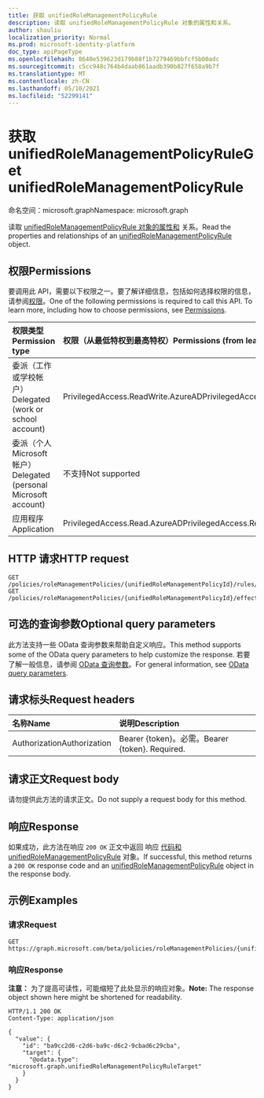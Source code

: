 ```yaml
---
title: 获取 unifiedRoleManagementPolicyRule
description: 读取 unifiedRoleManagementPolicyRule 对象的属性和关系。
author: shauliu
localization_priority: Normal
ms.prod: microsoft-identity-platform
doc_type: apiPageType
ms.openlocfilehash: 8640e539623d179b88f1b7279469bbfcf5b00adc
ms.sourcegitcommit: c5cc948c764b4daab861aadb390b827f658a9b7f
ms.translationtype: MT
ms.contentlocale: zh-CN
ms.lasthandoff: 05/10/2021
ms.locfileid: "52299141"
---
```

# <a name="get-unifiedrolemanagementpolicyrule"></a><span data-ttu-id="38014-103">获取 unifiedRoleManagementPolicyRule</span><span class="sxs-lookup"><span data-stu-id="38014-103">Get unifiedRoleManagementPolicyRule</span></span>
<span data-ttu-id="38014-104">命名空间：microsoft.graph</span><span class="sxs-lookup"><span data-stu-id="38014-104">Namespace: microsoft.graph</span></span>

<span data-ttu-id="38014-105">读取 [unifiedRoleManagementPolicyRule 对象的属性和](../resources/unifiedrolemanagementpolicyrule.md) 关系。</span><span class="sxs-lookup"><span data-stu-id="38014-105">Read the properties and relationships of an [unifiedRoleManagementPolicyRule](../resources/unifiedrolemanagementpolicyrule.md) object.</span></span>

## <a name="permissions"></a><span data-ttu-id="38014-106">权限</span><span class="sxs-lookup"><span data-stu-id="38014-106">Permissions</span></span>
<span data-ttu-id="38014-p101">要调用此 API，需要以下权限之一。要了解详细信息，包括如何选择权限的信息，请参阅[权限](/graph/permissions-reference)。</span><span class="sxs-lookup"><span data-stu-id="38014-p101">One of the following permissions is required to call this API. To learn more, including how to choose permissions, see [Permissions](/graph/permissions-reference).</span></span>

|<span data-ttu-id="38014-109">权限类型</span><span class="sxs-lookup"><span data-stu-id="38014-109">Permission type</span></span>|<span data-ttu-id="38014-110">权限（从最低特权到最高特权）</span><span class="sxs-lookup"><span data-stu-id="38014-110">Permissions (from least to most privileged)</span></span>|
|:---|:---|
|<span data-ttu-id="38014-111">委派（工作或学校帐户）</span><span class="sxs-lookup"><span data-stu-id="38014-111">Delegated (work or school account)</span></span>|<span data-ttu-id="38014-112">PrivilegedAccess.ReadWrite.AzureAD</span><span class="sxs-lookup"><span data-stu-id="38014-112">PrivilegedAccess.ReadWrite.AzureAD</span></span>|
|<span data-ttu-id="38014-113">委派（个人 Microsoft 帐户）</span><span class="sxs-lookup"><span data-stu-id="38014-113">Delegated (personal Microsoft account)</span></span>|<span data-ttu-id="38014-114">不支持</span><span class="sxs-lookup"><span data-stu-id="38014-114">Not supported</span></span>|
|<span data-ttu-id="38014-115">应用程序</span><span class="sxs-lookup"><span data-stu-id="38014-115">Application</span></span>|<span data-ttu-id="38014-116">PrivilegedAccess.Read.AzureAD</span><span class="sxs-lookup"><span data-stu-id="38014-116">PrivilegedAccess.Read.AzureAD</span></span>|

## <a name="http-request"></a><span data-ttu-id="38014-117">HTTP 请求</span><span class="sxs-lookup"><span data-stu-id="38014-117">HTTP request</span></span>

<!-- {
  "blockType": "ignored"
}
-->
``` http
GET /policies/roleManagementPolicies/{unifiedRoleManagementPolicyId}/rules/{unifiedRoleManagementPolicyRuleId}
GET /policies/roleManagementPolicies/{unifiedRoleManagementPolicyId}/effectiveRules/{unifiedRoleManagementPolicyRuleId}
```

## <a name="optional-query-parameters"></a><span data-ttu-id="38014-118">可选的查询参数</span><span class="sxs-lookup"><span data-stu-id="38014-118">Optional query parameters</span></span>
<span data-ttu-id="38014-119">此方法支持一些 OData 查询参数来帮助自定义响应。</span><span class="sxs-lookup"><span data-stu-id="38014-119">This method supports some of the OData query parameters to help customize the response.</span></span> <span data-ttu-id="38014-120">若要了解一般信息，请参阅 [OData 查询参数](/graph/query-parameters)。</span><span class="sxs-lookup"><span data-stu-id="38014-120">For general information, see [OData query parameters](/graph/query-parameters).</span></span>

## <a name="request-headers"></a><span data-ttu-id="38014-121">请求标头</span><span class="sxs-lookup"><span data-stu-id="38014-121">Request headers</span></span>
|<span data-ttu-id="38014-122">名称</span><span class="sxs-lookup"><span data-stu-id="38014-122">Name</span></span>|<span data-ttu-id="38014-123">说明</span><span class="sxs-lookup"><span data-stu-id="38014-123">Description</span></span>|
|:---|:---|
|<span data-ttu-id="38014-124">Authorization</span><span class="sxs-lookup"><span data-stu-id="38014-124">Authorization</span></span>|<span data-ttu-id="38014-p103">Bearer {token}。必需。</span><span class="sxs-lookup"><span data-stu-id="38014-p103">Bearer {token}. Required.</span></span>|

## <a name="request-body"></a><span data-ttu-id="38014-127">请求正文</span><span class="sxs-lookup"><span data-stu-id="38014-127">Request body</span></span>
<span data-ttu-id="38014-128">请勿提供此方法的请求正文。</span><span class="sxs-lookup"><span data-stu-id="38014-128">Do not supply a request body for this method.</span></span>

## <a name="response"></a><span data-ttu-id="38014-129">响应</span><span class="sxs-lookup"><span data-stu-id="38014-129">Response</span></span>

<span data-ttu-id="38014-130">如果成功，此方法在响应 `200 OK` 正文中返回 响应 [代码和 unifiedRoleManagementPolicyRule](../resources/unifiedrolemanagementpolicyrule.md) 对象。</span><span class="sxs-lookup"><span data-stu-id="38014-130">If successful, this method returns a `200 OK` response code and an [unifiedRoleManagementPolicyRule](../resources/unifiedrolemanagementpolicyrule.md) object in the response body.</span></span>

## <a name="examples"></a><span data-ttu-id="38014-131">示例</span><span class="sxs-lookup"><span data-stu-id="38014-131">Examples</span></span>

### <a name="request"></a><span data-ttu-id="38014-132">请求</span><span class="sxs-lookup"><span data-stu-id="38014-132">Request</span></span>
<!-- {
  "blockType": "request",
  "name": "get_unifiedrolemanagementpolicyrule"
}
-->
``` http
GET https://graph.microsoft.com/beta/policies/roleManagementPolicies/{unifiedRoleManagementPolicyId}/rules/{unifiedRoleManagementPolicyRuleId}
```


### <a name="response"></a><span data-ttu-id="38014-133">响应</span><span class="sxs-lookup"><span data-stu-id="38014-133">Response</span></span>
<span data-ttu-id="38014-134">**注意：** 为了提高可读性，可能缩短了此处显示的响应对象。</span><span class="sxs-lookup"><span data-stu-id="38014-134">**Note:** The response object shown here might be shortened for readability.</span></span>
<!-- {
  "blockType": "response",
  "truncated": true,
  "@odata.type": "microsoft.graph.unifiedRoleManagementPolicyRule"
}
-->
``` http
HTTP/1.1 200 OK
Content-Type: application/json

{
  "value": {
    "id": "ba9cc2d6-c2d6-ba9c-d6c2-9cbad6c29cba",
    "target": {
      "@odata.type": "microsoft.graph.unifiedRoleManagementPolicyRuleTarget"
    }
  }
}
```

